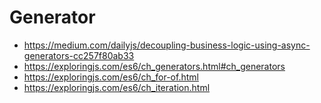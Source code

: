 # Generator

* https://medium.com/dailyjs/decoupling-business-logic-using-async-generators-cc257f80ab33
* https://exploringjs.com/es6/ch_generators.html#ch_generators
* https://exploringjs.com/es6/ch_for-of.html
* https://exploringjs.com/es6/ch_iteration.html
